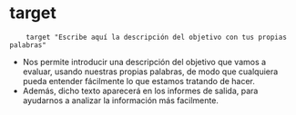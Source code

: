
# target

```
    target "Escribe aquí la descripción del objetivo con tus propias palabras"
```

* Nos permite introducir una descripción del objetivo que vamos a evaluar,
usando nuestras propias palabras, de modo que cualquiera pueda entender
fácilmente lo que estamos tratando de hacer.
* Además, dicho texto aparecerá en los informes de salida, para ayudarnos
a analizar la información más facilmente.
